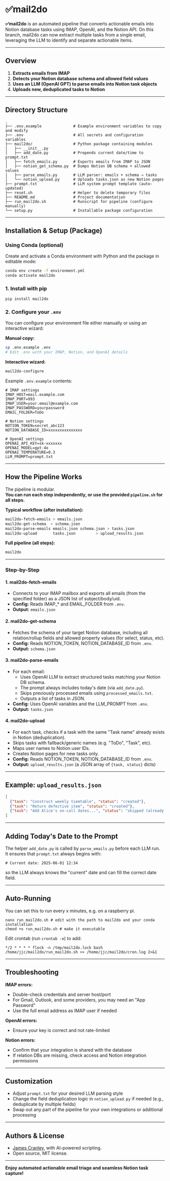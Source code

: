 # ✅mail2do

**✅mail2do** is an automated pipeline that converts actionable emails into Notion database tasks using IMAP, OpenAI, and the Notion API. On this branch, mail2do can now extract multiple tasks from a single email, leveraging the LLM to identify and separate actionable items.

---

## Overview

1. **Extracts emails from IMAP**
2. **Detects your Notion database schema and allowed field values**
3. **Uses an LLM (OpenAI GPT) to parse emails into Notion task objects**
4. **Uploads new, deduplicated tasks to Notion**

---

## Directory Structure

```
.
├── .env.example              # Example environment variables to copy and modify
├── .env                      # All secrets and configuration variables
├── mail2do/                  # Python package containing modules
│   ├── __init__.py
│   ├── add_date.py           # Prepends current date/time to prompt.txt
│   ├── fetch_emails.py       # Exports emails from IMAP to JSON
│   ├── notion_get_schema.py  # Dumps Notion DB schema + allowed values
│   ├── parse_emails.py       # LLM parser: emails + schema → tasks
│   └── notion_upload.py      # Uploads tasks.json as new Notion pages
├── prompt.txt                # LLM system prompt template (auto-updated)
├── reset.sh                  # Helper to delete temporary files
├── README.md                 # Project documentation
├── run_mail2do.sh            # Runscript for pipeline (configure manually)
└── setup.py                  # Installable package configuration
```

---

## Installation & Setup (Package)

### Using Conda (optional)

Create and activate a Conda environment with Python and the package in editable mode:

```sh
conda env create -f environment.yml
conda activate mail2do
```

### 1. Install with pip

```sh
pip install mail2do
```

### 2. **Configure your `.env`**

You can configure your environment file either manually or using an interactive wizard:

**Manual copy:**

```sh
cp .env.example .env
# Edit .env with your IMAP, Notion, and OpenAI details
```

**Interactive wizard:**

```sh
mail2do-configure
```

Example `.env.example` contents:

```dotenv
# IMAP settings
IMAP_HOST=mail.example.com
IMAP_PORT=993
IMAP_USER=your.email@example.com
IMAP_PASSWORD=yourpassword
EMAIL_FOLDER=ToDo

# Notion settings
NOTION_TOKEN=secret_abc123
NOTION_DATABASE_ID=xxxxxxxxxxxxxxx

# OpenAI settings
OPENAI_API_KEY=sk-xxxxxxx
OPENAI_MODEL=gpt-4o
OPENAI_TEMPERATURE=0.3
LLM_PROMPT=prompt.txt
```

---

## How the Pipeline Works

The pipeline is modular.  
**You can run each step independently, or use the provided `pipeline.sh` for all steps.**

**Typical workflow (after installation):**

```sh
mail2do-fetch-emails > emails.json
mail2do-get-schema  > schema.json
mail2do-parse-emails emails.json schema.json > tasks.json
mail2do-upload       tasks.json         > upload_results.json
```

**Full pipeline (all steps):**

```sh
mail2do
```

---

### Step-by-Step

#### 1. **mail2do-fetch-emails**

- Connects to your IMAP mailbox and exports all emails (from the specified folder) as a JSON list of subject/body/uid.
- **Config:** Reads IMAP_* and EMAIL_FOLDER from `.env`.
- **Output:** `emails.json`

#### 2. **mail2do-get-schema**

- Fetches the schema of your target Notion database, including all relation/rollup fields and allowed property values (for select, status, etc).
- **Config:** Reads NOTION_TOKEN, NOTION_DATABASE_ID from `.env`.
- **Output:** `schema.json`

#### 3. **mail2do-parse-emails**

- For each email:
   - Uses OpenAI LLM to extract structured tasks matching your Notion DB schema.
   - The prompt always includes today's date (via `add_date.py`).
   - Skips previously processed emails using `processed_emails.txt`.
   - Outputs a list of tasks in JSON.
- **Config:** Uses OpenAI variables and the LLM_PROMPT from `.env`.
- **Output:** `tasks.json`

#### 4. **mail2do-upload**

- For each task, checks if a task with the same "Task name" already exists in Notion (deduplication).
- Skips tasks with fallback/generic names (e.g. "ToDo", "Task", etc).
- Maps user names to Notion user IDs.
- Creates Notion pages for new tasks only.
- **Config:** Reads NOTION_TOKEN, NOTION_DATABASE_ID from `.env`.
- **Output:** `upload_results.json` (a JSON array of `{task, status}` dicts)

---

## Example: `upload_results.json`

```json
[
  {"task": "Construct weekly tiemtable", "status": "created"},
  {"task": "Return defective item", "status": "created"},
  {"task": "Add Alice's on-call dates...", "status": "skipped (already exists)"}
]
```

---

## Adding Today's Date to the Prompt

The helper `add_date.py` is called by `parse_emails.py` before each LLM run.  
It ensures that `prompt.txt` always begins with:

```
# Current date: 2025-06-01 12:34
```

so the LLM always knows the "current" date and can fill the correct date field.

---

## Auto-Running

You can set this to run every x minutes, e.g. on a raspberry pi.

```
nano run_mail2do.sh # edit with the path to mail2do and your conda installation
chmod +x run_mail2do.sh # make it executable
```

Edit crontab (run `crontab -e`) to add:

```
*/2 * * * * flock -n /tmp/mail2do.lock bash /home/jjc/mail2do/run_mail2do.sh >> /home/jjc/mail2do/cron.log 2>&1
```

---

## Troubleshooting

**IMAP errors:**  
- Double-check credentials and server host/port
- For Gmail, Outlook, and some providers, you may need an "App Password"
- Use the full email address as IMAP user if needed

**OpenAI errors:**  
- Ensure your key is correct and not rate-limited

**Notion errors:**  
- Confirm that your integration is shared with the database
- If relation DBs are missing, check access and Notion integration permissions

---

## Customization

- Adjust `prompt.txt` for your desired LLM parsing style
- Change the field deduplication logic in `notion_upload.py` if needed (e.g., deduplicate by multiple fields)
- Swap out any part of the pipeline for your own integrations or additional processing

---

## Authors & License

- [James Cranley](mailto:james.cranley@doctors.org.uk), with AI-powered scripting.
- Open source, MIT license.

---

**Enjoy automated actionable email triage and seamless Notion task capture!**
